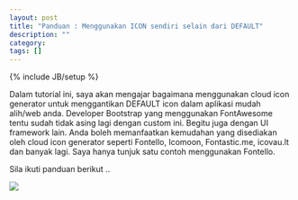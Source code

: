 ```yaml
---
layout: post
title: "Panduan : Menggunakan ICON sendiri selain dari DEFAULT"
description: ""
category: 
tags: []
---
```

{% include JB/setup %}


Dalam tutorial ini, saya akan mengajar bagaimana menggunakan cloud icon generator untuk menggantikan DEFAULT
icon dalam aplikasi mudah alih/web anda. Developer Bootstrap yang menggunakan FontAwesome tentu sudah tidak asing lagi
dengan custom ini. Begitu juga dengan UI framework lain. Anda boleh memanfaatkan kemudahan yang disediakan oleh
cloud icon generator seperti Fontello, Icomoon, Fontastic.me, icovau.lt dan banyak lagi. Saya hanya tunjuk satu contoh
menggunakan Fontello. 

Sila ikuti panduan berikut .. 

<img src="{{ASSET_PATH}}/images/fontello.png"/>